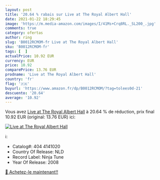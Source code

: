 ```yaml
---
layout: post
title: '20.64 % rabais sur Live at The Royal Albert Hall'
date: 2021-01-22 18:29:45
image: 'https://m.media-amazon.com/images/I/41Ms+Crq8RL._SL200_.jpg'
comments: true
category: ofertas
author: ring
slug: 'B0012RCMOM-fr Live at The Royal Albert Hall'
sku: 'B0012RCMOM-fr'
tags: [  ]
actualPrice: 10.92 EUR
currency: EUR
price: 10.92
comparePrice: 13.76 EUR
prodname: 'Live at The Royal Albert Hall'
country: 'fr'
flag: '🇫🇷'
buyurl: 'https://www.amazon.fr/dp/B0012RCMOM/?tag=tolees0d-21'
descuento: '20.64'
average: '10.92'
---
```


Vous avez [Live at The Royal Albert Hall](https://www.amazon.fr/dp/B0012RCMOM/?tag=tolees0d-21)  à  20.64 % de réduction, prix final  10.92 EUR (original: 13.76 EUR) ici:

[![Live at The Royal Albert Hall](https://m.media-amazon.com/images/I/41Ms+Crq8RL._SL200_.jpg)](https://www.amazon.fr/dp/B0012RCMOM/?tag=tolees0d-21)

ℹ️:

- Catalog#: 404 4141020
- Country Of Release: NLD
- Record Label: Ninja Tune
- Year Of Release: 2008

[🛒 Achetez-le maintenant!!](https://www.amazon.fr/dp/B0012RCMOM/?tag=tolees0d-21)
